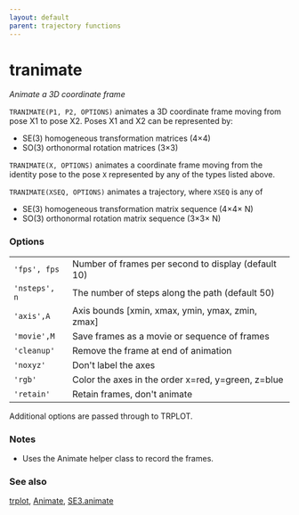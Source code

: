 ```yaml
---
layout: default
parent: trajectory functions
---
```

# tranimate
_Animate a 3D coordinate frame_


```TRANIMATE(P1, P2, OPTIONS)``` animates a 3D coordinate frame moving from pose X1
to pose X2.  Poses X1 and X2 can be represented by:
* SE(3) homogeneous transformation matrices (4&times;4)
* SO(3) orthonormal rotation matrices (3&times;3)



```TRANIMATE(X, OPTIONS)``` animates a coordinate frame moving from the identity pose
to the pose `X` represented by any of the types listed above.


```TRANIMATE(XSEQ, OPTIONS)``` animates a trajectory, where `XSEQ` is any of
* SE(3) homogeneous transformation matrix sequence (4&times;4&times; N)
* SO(3) orthonormal rotation matrix sequence (3&times;3&times; N)

### Options

| | |
|---|---|
| `'fps', fps` | Number of frames per second to display (default 10) |
| `'nsteps', n` | The number of steps along the path (default 50) |
| `'axis',A` | Axis bounds [xmin, xmax, ymin, ymax, zmin, zmax] |
| `'movie',M` | Save frames as a movie or sequence of frames |
| `'cleanup'` | Remove the frame at end of animation |
| `'noxyz'` | Don't label the axes |
| `'rgb'` | Color the axes in the order x=red, y=green, z=blue |
| `'retain'` | Retain frames, don't animate |




Additional options are passed through to TRPLOT.
### Notes
* Uses the Animate helper class to record the frames.

### See also

[trplot](trplot.md), [Animate](Animate.md), [SE3.animate](SE3.animate.md)

